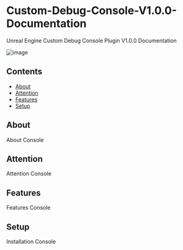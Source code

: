 # Custom-Debug-Console-V1.0.0-Documentation
Unreal Engine Custom Debug Console Plugin V1.0.0 Documentation

![image](https://github.com/user-attachments/assets/de989d0f-4afa-4206-b0f4-2d87f49cc86e)

## Contents
- [About](#about)
- [Attention](#attention)
- [Features](#features)
- [Setup](#Setup)

## About
About Console

## Attention
Attention Console

## Features
Features Console

## Setup
Installation Console

